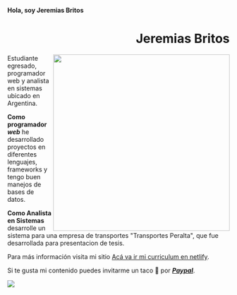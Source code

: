 **Hola, soy Jeremias Britos**

<div align="right">

# Jeremias Britos

</div>

<img width="400" height="auto" align="right" src="https://jonmircha.com/img/apoyo.jpg">

Estudiante egresado, programador web y analista en sistemas ubicado en Argentina.

**Como programador _web_** he desarrollado proyectos en diferentes lenguajes, frameworks y tengo buen manejos de bases de datos.

**Como Analista en Sistemas** desarrolle un sistema para una empresa de transportes "Transportes Peralta", que fue desarrollada para presentacion de tesis.

Para más información visita mi sitio <a href=# target="_blank" rel="noopener">Acá va ir mi curriculum en netlify</a>.



Si te gusta mi contenido puedes invitarme un taco 🌮 por <a href="https://jonmircha.com/taco" target="_blank" rel="noopener"> _**Paypal**_</a>.

<a href="https://www.youtube.com/jonmircha?sub_confirmation=1" target="_blank" rel="noopener">
  <img align="center" src="https://jonmircha.com/img/youtube-banner.jpg">
</a>
